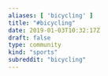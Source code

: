 ```yaml
---
aliases: [ 'bicycling' ]
title: "#bicycling"
date: 2019-01-03T10:32:17Z
draft: false
type: community
kind: "sports"
subreddit: "bicycling"
---
```

